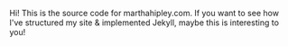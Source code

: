 Hi! This is the source code for marthahipley.com. If you want to see how I've structured my site & implemented Jekyll, maybe this is interesting to you!
